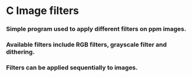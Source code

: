 # C Image filters
### Simple program used to apply different filters on ppm images.
### Available filters include RGB filters, grayscale filter and dithering. 
### Filters can be applied sequentially to images.
